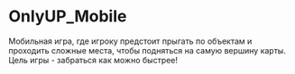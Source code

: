 # OnlyUP_Mobile
Мобильная игра, где игроку предстоит прыгать по объектам и проходить сложные места, чтобы подняться на самую вершину карты. Цель игры - забраться как можно быстрее!

